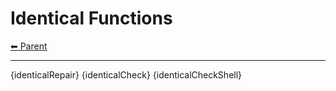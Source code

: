 # Identical Functions

<!-- TEMPLATE header 2 -->
[⬅ Parent ](../index.md)
<hr />

{identicalRepair}
{identicalCheck}
{identicalCheckShell}
